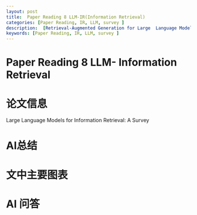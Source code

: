 ```yaml
---
layout: post
title:  Paper Reading 8 LLM-IR(Information Retrieval)
categories: [Paper Reading, IR, LLM, survey ] 
description:  [Retrieval-Augmented Generation for Large  Language Models: A Survey]
keywords: [Paper Reading, IR, LLM, survey ] 
---
```




# Paper Reading 8  LLM- Information Retrieval

# 论文信息

Large Language Models for Information  Retrieval: A Survey



# AI总结





# 文中主要图表













# AI 问答


